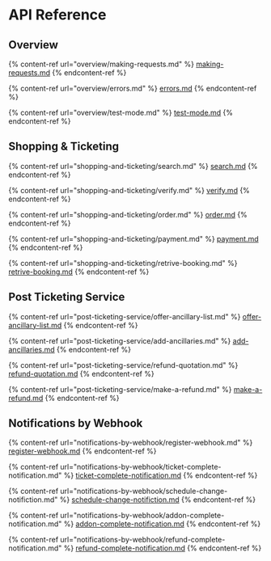 # API Reference

## Overview

{% content-ref url="overview/making-requests.md" %}
[making-requests.md](overview/making-requests.md)
{% endcontent-ref %}

{% content-ref url="overview/errors.md" %}
[errors.md](overview/errors.md)
{% endcontent-ref %}

{% content-ref url="overview/test-mode.md" %}
[test-mode.md](overview/test-mode.md)
{% endcontent-ref %}

## Shopping & Ticketing

{% content-ref url="shopping-and-ticketing/search.md" %}
[search.md](shopping-and-ticketing/search.md)
{% endcontent-ref %}

{% content-ref url="shopping-and-ticketing/verify.md" %}
[verify.md](shopping-and-ticketing/verify.md)
{% endcontent-ref %}

{% content-ref url="shopping-and-ticketing/order.md" %}
[order.md](shopping-and-ticketing/order.md)
{% endcontent-ref %}

{% content-ref url="shopping-and-ticketing/payment.md" %}
[payment.md](shopping-and-ticketing/payment.md)
{% endcontent-ref %}

{% content-ref url="shopping-and-ticketing/retrive-booking.md" %}
[retrive-booking.md](shopping-and-ticketing/retrive-booking.md)
{% endcontent-ref %}

## Post Ticketing Service

{% content-ref url="post-ticketing-service/offer-ancillary-list.md" %}
[offer-ancillary-list.md](post-ticketing-service/offer-ancillary-list.md)
{% endcontent-ref %}

{% content-ref url="post-ticketing-service/add-ancillaries.md" %}
[add-ancillaries.md](post-ticketing-service/add-ancillaries.md)
{% endcontent-ref %}

{% content-ref url="post-ticketing-service/refund-quotation.md" %}
[refund-quotation.md](post-ticketing-service/refund-quotation.md)
{% endcontent-ref %}

{% content-ref url="post-ticketing-service/make-a-refund.md" %}
[make-a-refund.md](post-ticketing-service/make-a-refund.md)
{% endcontent-ref %}

## Notifications by Webhook

{% content-ref url="notifications-by-webhook/register-webhook.md" %}
[register-webhook.md](notifications-by-webhook/register-webhook.md)
{% endcontent-ref %}

{% content-ref url="notifications-by-webhook/ticket-complete-notification.md" %}
[ticket-complete-notification.md](notifications-by-webhook/ticket-complete-notification.md)
{% endcontent-ref %}

{% content-ref url="notifications-by-webhook/schedule-change-notifiction.md" %}
[schedule-change-notifiction.md](notifications-by-webhook/schedule-change-notifiction.md)
{% endcontent-ref %}

{% content-ref url="notifications-by-webhook/addon-complete-notification.md" %}
[addon-complete-notification.md](notifications-by-webhook/addon-complete-notification.md)
{% endcontent-ref %}

{% content-ref url="notifications-by-webhook/refund-complete-notification.md" %}
[refund-complete-notification.md](notifications-by-webhook/refund-complete-notification.md)
{% endcontent-ref %}
